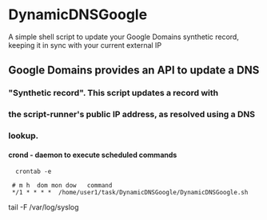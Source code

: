 # DynamicDNSGoogle
A simple shell script to update your Google Domains synthetic record, keeping it in sync with your current external IP


## Google Domains provides an API to update a DNS
### "Synthetic record". This script updates a record with
### the script-runner's public IP address, as resolved using a DNS
### lookup.

 
#### crond - daemon to execute scheduled commands
      crontab -e

     # m h  dom mon dow   command
     */1 * * * *  /home/user1/task/DynamicDNSGoogle/DynamicDNSGoogle.sh

   tail -F /var/log/syslog 

